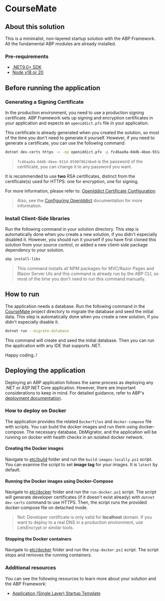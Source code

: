 # CourseMate

## About this solution

This is a minimalist, non-layered startup solution with the ABP Framework. All the fundamental ABP modules are already
installed.

### Pre-requirements

* [.NET9.0+ SDK](https://dotnet.microsoft.com/download/dotnet)
* [Node v18 or 20](https://nodejs.org/en)

## Before running the application

### Generating a Signing Certificate

In the production environment, you need to use a production signing certificate. ABP Framework sets up signing and
encryption certificates in your application and expects an `openiddict.pfx` file in your application.

This certificate is already generated when you created the solution, so most of the time you don't need to generate it
yourself. However, if you need to generate a certificate, you can use the following command:

```bash
dotnet dev-certs https -v -ep openiddict.pfx -p fc46aa9a-04db-4bee-9314-8590f8624be0
```

> `fc46aa9a-04db-4bee-9314-8590f8624be0` is the password of the certificate, you can change it to any password you want.

It is recommended to use **two** RSA certificates, distinct from the certificate(s) used for HTTPS: one for encryption,
one for signing.

For more information, please refer
to: [OpenIddict Certificate Configuration](https://documentation.openiddict.com/configuration/encryption-and-signing-credentials.html#registering-a-certificate-recommended-for-production-ready-scenarios)

> Also, see
> the [Configuring OpenIddict](https://abp.io/docs/latest/Deployment/Configuring-OpenIddict#production-environment)
> documentation for more information.

### Install Client-Side libraries

Run the following command in your solution directory. This step is automatically done when you create a new solution, if
you didn't especially disabled it. However, you should run it yourself if you have first cloned this solution from your
source control, or added a new client-side package dependency to your solution.

```bash
abp install-libs
```

> This command installs all NPM packages for MVC/Razor Pages and Blazor Server UIs and this command is already run by
> the ABP CLI, so most of the time you don't need to run this command manually.

## How to run

The application needs a database. Run the following command in the [CourseMate](./CourseMate) project directory to
migrate the database and seed the initial data. This step is automatically done when you create a new solution, if you
didn't especially disable it.

````bash
dotnet run --migrate-database
````

This command will create and seed the initial database. Then you can run the application with any IDE that supports
.NET.

Happy coding..!

## Deploying the application

Deploying an ABP application follows the same process as deploying any .NET or ASP.NET Core application. However, there
are important considerations to keep in mind. For detailed guidance, refer to
ABP's [deployment documentation](https://abp.io/docs/latest/Deployment/Index).

### How to deploy on Docker

The application provides the related `Dockerfiles` and `docker-compose` file with scripts. You can build the docker
images and run them using docker-compose. The necessary database, DbMigrator, and the application will be running on
docker with health checks in an isolated docker network.

#### Creating the Docker images

Navigate to [etc/build](./etc/build) folder and run the `build-images-locally.ps1` script. You can examine the script to
set **image tag** for your images. It is `latest` by default.

#### Running the Docker images using Docker-Compose

Navigate to [etc/docker](./etc/docker) folder and run the `run-docker.ps1` script. The script will generate developer
certificates (if it doesn't exist already) with `dotnet dev-certs` command to use HTTPS. Then, the script runs the
provided docker-compose file on detached mode.

> Not: Developer certificate is only valid for **localhost** domain. If you want to deploy to a real DNS in a production
> environment, use LetsEncrypt or similar tools.

#### Stopping the Docker containers

Navigate to [etc/docker](./etc/docker) folder and run the `stop-docker.ps1` script. The script stops and removes the
running containers.

### Additional resources

You can see the following resources to learn more about your solution and the ABP Framework:

* [Application (Single Layer) Startup Template](https://abp.io/docs/latest/startup-templates/application-single-layer/index)
